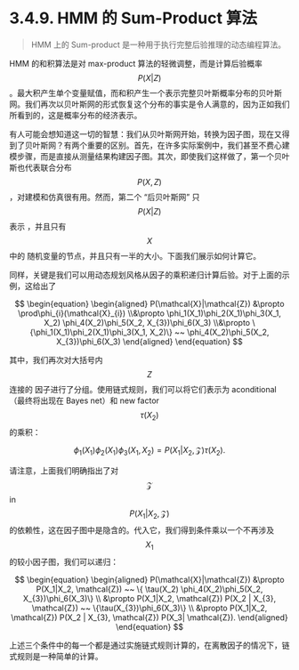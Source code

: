 # 3.4.9. HMM 的 Sum-Product 算法

> HMM 上的 Sum-product 是一种用于执行完整后验推理的动态编程算法。

HMM 的和积算法是对 max-product 算法的轻微调整，而是计算后验概率$$P(X|Z)$$。最大积产生单个变量赋值，而和积产生一个表示完整贝叶斯概率分布的贝叶斯网。我们再次以贝叶斯网的形式恢复这个分布的事实是令人满意的，因为正如我们所看到的，这是概率分布的经济表示。

有人可能会想知道这一切的智慧：我们从贝叶斯网开始，转换为因子图，现在又得到了贝叶斯网？有两个重要的区别。首先，在许多实际案例中，我们甚至不费心建模步骤，而是直接从测量结果构建因子图。其次，即使我们这样做了，第一个贝叶斯也代表联合分布$$P(X,Z)$$，对建模和仿真很有用。然而，第二个 “后贝叶斯网” 只$$P(X|Z)$$表示 ，并且只有$$X$$中的随机变量的节点，并且只有一半的大小。下面我们展示如何计算它。

同样，关键是我们可以用动态规划风格从因子的乘积递归计算后验。对于上面的示例，这给出了

$$
\begin{equation}
\begin{aligned}
P(\mathcal{X}|\mathcal{Z}) &\propto \prod\phi_{i}(\mathcal{X}_{i})
\\&\propto \phi_1(X_1)\phi_2(X_1)\phi_3(X_1, X_2) \phi_4(X_2)\phi_5(X_2, X_{3})\phi_6(X_3)
\\&\propto \{\phi_1(X_1)\phi_2(X_1)\phi_3(X_1, X_2)\} ~~ \phi_4(X_2)\phi_5(X_2, X_{3})\phi_6(X_3)
\end{aligned}
\end{equation}
$$

其中，我们再次对大括号内$$Z$$连接的因子进行了分组。使用链式规则，我们可以将它们表示为 aconditional（最终将出现在 Bayes net）和 new factor $$\tau (X_2)$$的乘积：

$$
\begin{equation}
\phi_1(X_1)\phi_2(X_1)\phi_3(X_1, X_2) = P(X_1|X_2, \mathcal{Z}) \tau(X_2).
\end{equation}
$$

请注意，上面我们明确指出了对$$\mathcal{Z}$$&#x20;in $$P(X_1|X_2,\mathcal{Z})$$的依赖性，这在因子图中是隐含的。代入它，我们得到条件乘以一个不再涉及$$X_1$$的较小因子图，我们可以递归：

$$
\begin{equation}
\begin{aligned}
P(\mathcal{X}|\mathcal{Z}) &\propto P(X_1|X_2, \mathcal{Z}) ~~ \{ \tau(X_2) \phi_4(X_2)\phi_5(X_2, X_{3})\phi_6(X_3)\}
\\ &\propto P(X_1|X_2, \mathcal{Z}) P(X_2 | X_{3}, \mathcal{Z}) ~~ \{\tau(X_{3})\phi_6(X_3)\}
\\ &\propto P(X_1|X_2, \mathcal{Z}) P(X_2 | X_{3}, \mathcal{Z}) P(X_3| \mathcal{Z}).
\end{aligned}
\end{equation}
$$

上述三个条件中的每一个都是通过实施链式规则计算的，在离散因子的情况下，链式规则是一种简单的计算。
